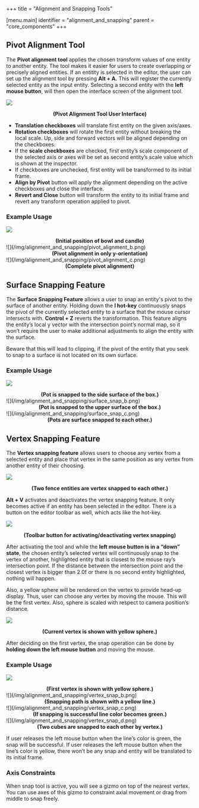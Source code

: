 +++
title = "Alignment and Snapping Tools"

[menu.main]
identifier = "alignment_and_snapping"
parent = "core_components"
+++

## Pivot Alignment Tool
The <b>Pivot alignment tool</b> applies the chosen transform values of one entity to another entity. The tool makes it easier for users to create overlapping or precisely aligned entities. 
If an entitity is selected in the editor, the user can set up the alignment tool by pressing <b>Alt + A.</b> This will register the currently selected entity as the input entity. Selecting a second entity with the <b>left mouse button</b>, will then open the interface screen of the alignment tool.  

![](/img/alignment_and_snapping/pivot_alignment_ui.png)
<center><b>(Pivot Alignment Tool User Interface)</b></center>

* <b>Translation checkboxes</b> will translate first entity on the given axis/axes.
* <b>Rotation checkboxes</b> will rotate the first entity without breaking the local scale. Up, side and forward vectors will be aligned depending on the checkboxes.
* If the <b>scale checkboxes</b> are checked, first entity’s scale component of the selected axis or axes will be set as second entity’s scale value which is shown at the inspector.
* If checkboxes are unchecked, first entity will be transformed to its initial frame.
* <b>Align by Pivot</b> button will apply the alignment depending on the active checkboxes and close the interface.
* <b>Revert and Close</b> button will transform the entity to its initial frame and revert any transform operation applied to pivot. 

### Example Usage
![](/img/alignment_and_snapping/pivot_alignment_a.png)
<center><b>(Initial position of bowl and candle)</b></center>
![](/img/alignment_and_snapping/pivot_alignment_b.png)
<center><b>(Pivot alignment in only y-orientation)</b></center>
![](/img/alignment_and_snapping/pivot_alignment_c.png)
<center><b>(Complete pivot alignment)</b></center>

## Surface Snapping Feature
The <b>Surface Snapping Feature</b> allows a user to snap an entity's pivot to the surface of another entity. Holding down the <b>I hot-key</b> continuously snaps the pivot of the currently selected entity to a surface that the mouse cursor intersects with. 
 <b>Control + Z</b> reverts the transformation. This feature aligns the entity’s local y vector with the intersection point’s normal map, so it won’t require the user to make additional adjustments to align the entity with the surface.

 Beware that this will lead to clipping, if the pivot of the entity that you seek to snap to a surface is not located on its own surface.

### Example Usage
![](/img/alignment_and_snapping/surface_snap_a.png)
<center><b>(Pot is snapped to the side surface of the box.)</b></center>
![](/img/alignment_and_snapping/surface_snap_b.png)
<center><b>(Pot is snapped to the upper surface of the box.)</b></center>
![](/img/alignment_and_snapping/surface_snap_c.png)
<center><b>(Pots are surface snapped to each other.)</b></center>

## Vertex Snapping Feature
The <b>Vertex snapping feature</b> allows users to choose any vertex from a selected entity and place that vertex in the same position as any vertex from another entity of their choosing.

![](/img/alignment_and_snapping/vertex_snap_fence.png)
<center><b>(Two fence entities are vertex snapped to each other.)</b></center>

<b>Alt + V</b> activates and deactivates the vertex snapping feature. It only becomes active if an entity has been selected in the editor. There is a button on the editor toolbar as well, which acts like the hot-key.  

![](/img/alignment_and_snapping/vertex_snap_button.png)
<center><b>(Toolbar button for activating/deactivating vertex snapping)</b></center>

After activating the tool and while the <b>left mouse button is in a “down” state</b>, the chosen entity’s selected vertex will continuously snap to the vertex of another, highlighted entity that is closest to the mouse ray’s intersection point. If the distance between the intersection point and the closest vertex is bigger than 2.0f or there is no second entity highlighted, nothing will happen. 

Also, a yellow sphere will be rendered on the vertex to provide head-up display. Thus, user can choose any vertex by moving the mouse. This will be the first vertex. Also, sphere is scaled with respect to camera position’s distance.

![](/img/alignment_and_snapping/vertex_snap_cur_vertex.png)
<center><b>(Current vertex is shown with yellow sphere.)</b></center>

After deciding on the first vertex, the snap operation can be done by <b>holding down the left mouse button</b> and moving the mouse. 
 
### Example Usage
![](/img/alignment_and_snapping/vertex_snap_a.png)
<center><b>(First vertex is shown with yellow sphere.)</b></center>
![](/img/alignment_and_snapping/vertex_snap_b.png)
<center><b>(Snapping path is shown with a yellow line.)</b></center>
![](/img/alignment_and_snapping/vertex_snap_c.png)
<center><b>(If snapping is successful line color becomes green.)</b></center>
![](/img/alignment_and_snapping/vertex_snap_d.png)
<center><b>(Two cubes are snapped to each other by vertex.)</b></center>

If user releases the left mouse button when the line’s color is green, the snap will be successful. If user releases the left mouse button when the line’s color is yellow, there won’t be any snap and entity will be translated to its initial frame.

### Axis Constraints
When snap tool is active, you will see a gizmo on top of the nearest vertex. You can use axes of this gizmo to constraint axial movement or drag from middle to snap freely.